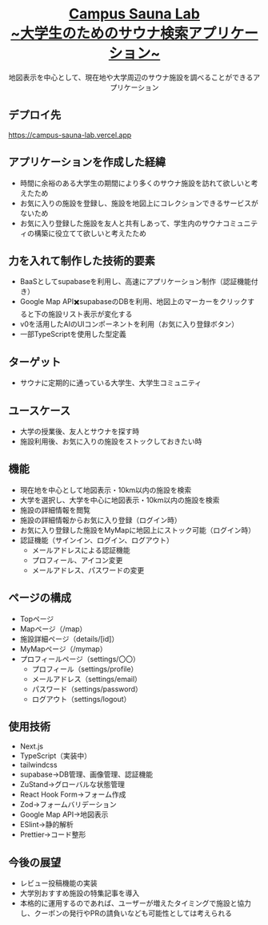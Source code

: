 <a href="https://demo-nextjs-with-supabase.vercel.app/">
  <h1 align="center">Campus Sauna Lab <br>~大学生のためのサウナ検索アプリケーション~</br></h1>
</a>

<p align="center">
 地図表示を中心として、現在地や大学周辺のサウナ施設を調べることができるアプリケーション
</p>

## デプロイ先
https://campus-sauna-lab.vercel.app

## アプリケーションを作成した経緯
- 時間に余裕のある大学生の期間により多くのサウナ施設を訪れて欲しいと考えたため
- お気に入りの施設を登録し、施設を地図上にコレクションできるサービスがないため
- お気に入り登録した施設を友人と共有しあって、学生内のサウナコミュニティの構築に役立てて欲しいと考えたため

## 力を入れて制作した技術的要素
- BaaSとしてsupabaseを利用し、高速にアプリケーション制作（認証機能付き）
- Google Map API✖️supabaseのDBを利用、地図上のマーカーをクリックすると下の施設リスト表示が変化する
- v0を活用したAIのUIコンポーネントを利用（お気に入り登録ボタン）
- 一部TypeScriptを使用した型定義

## ターゲット
- サウナに定期的に通っている大学生、大学生コミュニティ

## ユースケース
- 大学の授業後、友人とサウナを探す時
- 施設利用後、お気に入りの施設をストックしておきたい時

## 機能
- 現在地を中心として地図表示・10km以内の施設を検索
- 大学を選択し、大学を中心に地図表示・10km以内の施設を検索
- 施設の詳細情報を閲覧
- 施設の詳細情報からお気に入り登録（ログイン時）
- お気に入り登録した施設をMyMapに地図上にストック可能（ログイン時）
- 認証機能（サインイン、ログイン、ログアウト）
  - メールアドレスによる認証機能
  - プロフィール、アイコン変更
  - メールアドレス、パスワードの変更

## ページの構成
- Topページ
- Mapページ（/map）
- 施設詳細ページ（details/[id]）
- MyMapページ（/mymap）
- プロフィールページ（settings/〇〇）
  - プロフィール（settings/profile）
  - メールアドレス（settings/email）
  - パスワード（settings/password）
  - ログアウト（settings/logout）

## 使用技術
- Next.js
- TypeScript（実装中）
- tailwindcss
- supabase→DB管理、画像管理、認証機能
- ZuStand→グローバルな状態管理
- React Hook Form→フォーム作成
- Zod→フォームバリデーション
- Google Map API→地図表示
- ESlint→静的解析
- Prettier→コード整形

## 今後の展望
- レビュー投稿機能の実装
- 大学別おすすめ施設の特集記事を導入
- 本格的に運用するのであれば、ユーザーが増えたタイミングで施設と協力し、クーポンの発行やPRの請負いなども可能性としては考えられる